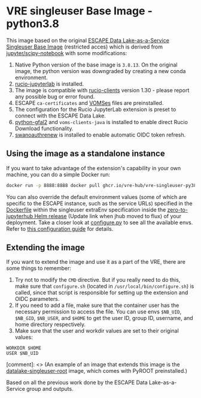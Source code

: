 # VRE singleuser Base Image - python3.8

This image based on the original [ESCAPE Data Lake-as-a-Service Singleuser Base Image](https://gitlab.cern.ch/escape-wp2/docker-images/-/tree/master/datalake-singleuser) (restricted acces) which is derived from [jupyter/scipy-notebook](https://hub.docker.com/r/jupyter/scipy-notebook) with some modifications:

1. Native Python version of the base image is `3.8.13`. On the original image, the python version was downgraded by creating a new conda environment.
2. [rucio-jupyterlab](https://pypi.org/project/rucio-jupyterlab) is installed.
3. The image is compatible with [rucio-clients](https://pypi.org/project/rucio-clients) version 1.30 - please report any possible bug or error found.
4. ESCAPE `ca-certificates` and [VOMSes](https://indigo-iam.github.io/escape-docs/) files are preinstalled.
5. The configuration for the Rucio JupyterLab extension is preset to connect with the ESCAPE Data Lake.
6. [python-gfal2](https://anaconda.org/conda-forge/python-gfal2) and `voms-clients-java` is installed to enable direct Rucio Download functionality.
7. [swanoauthrenew](https://pypi.org/project/swanoauthrenew/) is installed to enable automatic OIDC token refresh.

## Using the image as a standalone instance

If you want to take advantage of the extension's capability in your own machine, you can do a simple Docker run:

```sh
docker run -p 8888:8888 docker pull ghcr.io/vre-hub/vre-singleuser-py38:latest
```

You can also override the default environment values (some of which are specific to the ESCAPE instance, such as the service URLs) specified in the [Dockerfile](Dockerfile) within the singleuser extraEnv specification inside the [zero-to-jupyterhub Helm release](https://github.com/vre-hub/vre/tree/main/infrastructure/cluster/flux-v2) (Update link when jhub moved to flux) of your deployment. Take a closer look at [configure.py](configure.py) to see all the available envs. Refer to [this configuration guide](https://github.com/rucio/jupyterlab-extension/blob/master/CONFIGURATION.md) for details.

## Extending the image

If you want to extend the image and use it as a part of the VRE, there are some things to remember:

1. Try not to modify the `CMD` directive. But if you really need to do this, make sure that `configure.sh` (located in `/usr/local/bin/configure.sh`) is called, since that script is responsible for setting up the extension and OIDC parameters.
2. If you need to add a file, make sure that the container user has the necessary permission to access the file. You can use envs `$NB_UID`, `$NB_GID`, `$NB_USER`, and `$HOME` to get the user ID, group ID, username, and home directory respectively.
3. Make sure that the user and workdir values are set to their original values:

```
WORKDIR $HOME
USER $NB_UID
```

[comment]: <> (An example of an image that extends this image is the [datalake-singleuser-root](https://gitlab.cern.ch/escape-wp2/docker-images/-/tree/master/datalake-singleuser-root) image, which comes with PyROOT preinstalled.)

Based on all the previous work done by the ESCAPE Data Lake-as-a-Service group and outputs. 